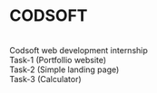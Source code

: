 # CODSOFT
<br>
Codsoft web development internship
<br>
Task-1 (Portfollio website)
<br>
Task-2 (Simple landing page)
<br>
Task-3 (Calculator)
<br>
